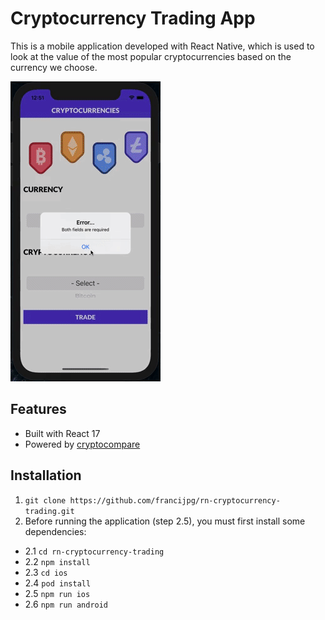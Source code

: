 # Cryptocurrency Trading App
This is a mobile application developed with React Native, which is used to look at the value of the most popular cryptocurrencies based on the currency we choose.

![DEMO](https://github.com/francijpg/rn-cryptocurrency-trading/blob/main/assets/animations/app-demo.gif)

## Features
- Built with React 17
- Powered by [cryptocompare](https://min-api.cryptocompare.com/documentation)

## Installation
1. `git clone https://github.com/francijpg/rn-cryptocurrency-trading.git`
2. Before running the application (step 2.5), you must first install some dependencies:
  - 2.1 `cd rn-cryptocurrency-trading`
  - 2.2 `npm install`
  - 2.3 `cd ios`
  - 2.4 `pod install`
  - 2.5 `npm run ios`
  - 2.6 `npm run android`